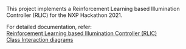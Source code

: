 This project implements a Reinforcement Learning based Illumination Controller (RLIC) for the NXP Hackathon 2021.

For detailed documentation, refer:\
[Reinforcement Learning based Illumination Controller (RLIC)](https://subhasish-ghosh.github.io/MIMXRT1021_RLIC_Main/RLIC.pdf)\
[Class Interaction diagrams](https://subhasish-ghosh.github.io/MIMXRT1021_RLIC_Main/html/index.html)
